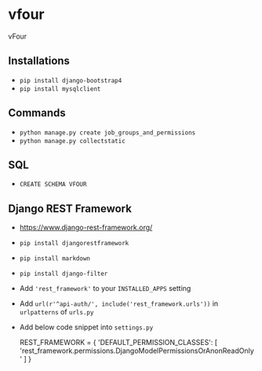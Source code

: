 # vfour
vFour

## Installations

 - `pip install django-bootstrap4` 
 - `pip install mysqlclient` 

  

## Commands

 - `python manage.py create job_groups_and_permissions` 
 - `python manage.py collectstatic` 

  

## SQL

 - `CREATE SCHEMA VFOUR` 

  

## Django REST Framework

 - https://www.django-rest-framework.org/
 - `pip install djangorestframework` 
 - `pip install markdown` 
 - `pip install django-filter` 
 - Add `'rest_framework'` to your `INSTALLED_APPS` setting
 - Add `url(r'^api-auth/', include('rest_framework.urls'))` in `urlpatterns` of `urls.py` 
 - Add below code snippet into `settings.py` 

    REST_FRAMEWORK = {
    'DEFAULT_PERMISSION_CLASSES': [
    'rest_framework.permissions.DjangoModelPermissionsOrAnonReadOnly'
    ]
    }

